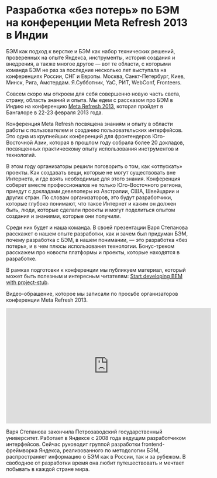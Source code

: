 <!--
{
    "title": "БЭМ едет в Индию",
    "createDate": "12-02-2013",
    "editDate": "",
    "summary": "Разработка «без потерь» по БЭМ на конференции Meta Refresh 2013 в Индии.",
    "thumbnail": "",
    "authors": ["jetpyspayeva-yelena"],
    "tags": ["news","BEM"],
    "translators": [],
    "type": "news"
} 
#META_LABEL-->

# Разработка «без потерь» по БЭМ на конференции Meta Refresh 2013 в Индии

БЭМ как подход к верстке и БЭМ как набор технических решений, проверенных на опыте Яндекса, инструменты, история создания и внедрения, а также многое другое — вот те области, с которыми команда БЭМ не раз за последние несколько лет выступала на конференциях России, СНГ и Европы. Москва, Санкт-Петербург, Киев, Минск, Рига, Амстердам. Я.Субботник, YaC, РИТ, WebConf, Fronteers.

Совсем скоро мы откроем для себя совершенно новую часть света, страну, область знаний и опыта. Мы едем с рассказом про БЭМ в Индию на конференцию [Meta Refresh 2013](http://metarefresh.in/2013/), которая пройдет в Бангалоре в 22-23 февраля 2013 года.

Конференция Meta Refresh посвящена знаниям и опыту в области работы с пользователем и созданию пользовательских интерфейсов. Это одна из крупнейших конференций для фронтендеров Юго-Восточной Азии, которая в прошлом году собрала более 20 докладов, посвященных практическому опыту использования инструментов и технологий.

В этом году организаторы решили поговорить о том, как «отпускать» проекты. Как создавать вещи, которые не могут существовать вне Интернета, и где взять необходимые для этого знания. Конференция соберет вместе профессионалов не только Юго-Восточного региона, приедут с докладами девелоперы из Австралии, США, Швейцарии и других стран. По словам организаторов, это будут разработчики, которые глубоко понимают, что такое Интернет и каким он должен быть, люди, которые сделали проекты и могут поделиться опытом создания и знаниями, которые они получили.

Среди них будет и наша команда. В своей презентации Варя Степанова расскажет о нашем опыте разработки, как и зачем был придуман БЭМ, почему разработка с БЭМ, в нашем понимании, — это разработка «без потерь», и в чем плюсы использования технологии. Бонус-треком расскажем про новости платформы и проекты, которые находятся в разработке.

В рамках подготовки к конференции мы публикуем материал, который может быть полезным и интересным читателям:
[Start developing BEM with project-stub](http://bem.info/articles/start-with-project-stub/).

Видео-обращение, которое мы записали по просьбе организаторов конференции Meta Refresh 2013.

<iframe width="560" height="315" frameborder="0" src="http://video.yandex.ru/iframe/ya-events/u6er9fcom8.7044/" allowfullscreen></iframe>

Варя Степанова закончила Петрозаводский государственный университет. Работает в Яндексе с 2008 года ведущим разработчиком интерфейсов. Сейчас руководит группой разработки frontend-фреймворка Яндекса, реализованного по методологии БЭМ, распространяет информацию о БЭМ как в России, так и за рубежом. В свободное от разработки время она любит путешествовать и мечтает побывать в каждой стране мира.
